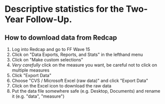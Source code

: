 # Descriptive statistics for the Two-Year Follow-Up. 

## How to download data from Redcap

1. Log into Redcap and go to FF Wave 15
2. Click on "Data Exports, Reports, and Stats" in the lefthand menu
3. Click on "Make custom selections"
4. *Very carefully* click on the measure you want, be careful not to click on multiple measures
5. Click "Export Data"
6. Choose "CVS / Microsoft Excel (raw data)" and click "Export Data"
7. Click on the Excel icon to download the raw data
8. Put the data file somewhere safe (e.g. Desktop, Documents) and rename it (e.g. "data", "measure")
